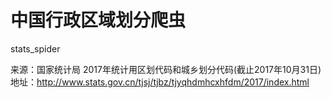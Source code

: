 # 中国行政区域划分爬虫

stats_spider

来源：国家统计局 2017年统计用区划代码和城乡划分代码(截止2017年10月31日)
地址：http://www.stats.gov.cn/tjsj/tjbz/tjyqhdmhcxhfdm/2017/index.html
